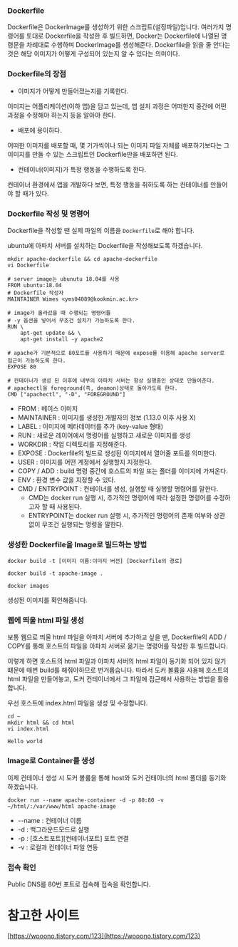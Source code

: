### Dockerfile

Dockerfile은 DockerImage를 생성하기 위한 스크립트(설정파일)입니다. 여러가지 명령어를 토대로 Dockerfile을 작성한 후 빌드하면, Docker는 Dockerfile에 나열된 명령문을 차례대로 수행하며 DockerImage를 생성해준다. 
Dockerfile을 읽을 줄 안다는 것은 해당 이미지가 어떻게 구성되어 있는지 알 수 있다는 의미이다. 

### Dockerfile의 장점

- 이미지가 어떻게 만들어졌는지를 기록한다. 

이미지는 어플리케이션(이하 앱)을 담고 있는데, 앱 설치 과정은 어떠한지 중간에 어떤 과정을 수정해야 하는지 등을 알아야 한다. 

- 배포에 용이하다. 

어떠한 이미지를 배포할 때, 몇 기가씩이나 되는 이미지 파일 자체를 배포하기보다는 그 이미지를 만들 수 있는 스크립트인 Dockerfile만을 배포하면 된다. 

- 컨테이너(이미지)가 특정 행동을 수행하도록 한다. 

컨테이너 환경에서 앱을 개발하다 보면, 특정 행동을 취하도록 하는 컨테이너를 만들어야 할 때가 있다. 

### Dockerfile 작성 및 명령어

Dockerfile을 작성할 땐 실제 파일의 이름을 `Dockerfile`로 해야 합니다. 

ubuntu에 아파치 서버를 설치하는 Dockerfile을 작성해보도록 하겠습니다. 

```shell
mkdir apache-dockerfile && cd apache-dockerfile
vi Dockerfile
```

```shell
# server image는 ubunutu 18.04를 사용
FROM ubuntu:18.04 
# Dockerfile 작성자
MAINTAINER Wimes <yms04089@kookmin.ac.kr> 

# image가 올라갔을 때 수행되는 명령어들
# -y 옵션을 넣어서 무조건 설치가 가능하도록 한다.
RUN \
    apt-get update && \
    apt-get install -y apache2

# apache가 기본적으로 80포트를 사용하기 때문에 expose를 이용해 apache server로 접근이 가능하도록 한다.
EXPOSE 80 

# 컨테이너가 생성 된 이후에 내부의 아파치 서버는 항상 실행중인 상태로 만들어준다.
# apachectl을 foreground(즉, deamon)상태로 돌아가도록 한다.
CMD ["apachectl", "-D", "FOREGROUND"]
```

- FROM : 베이스 이미지
- MAINTAINER : 이미지를 생성한 개발자의 정보 (1.13.0 이후 사용 X)
- LABEL : 이미지에 메타데이터를 추가 (key-value 형태)
- RUN : 새로운 레이어에서 명령어를 실행하고 새로운 이미지를 생성 
- WORKDIR : 작업 디렉토리를 지정해준다. 
- EXPOSE : Dockerfile의 빌드로 생성된 이미지에서 열어줄 포트를 의미한다. 
- USER : 이미지를 어떤 계정에서 실행할지 지정한다. 
- COPY / ADD : build 명령 중간에 호스트의 파일 또는 폴더를 이미지에 가져온다. 
- ENV : 환경 변수 값을 지정할 수 있다. 
- CMD / ENTRYPOINT : 컨테이너를 생성, 실행할 때 실행할 명령어를 말한다. 
  - CMD는 docker run 실행 시, 추가적인 명령어에 따라 설정한 명령어를 수정하고자 할 때 사용된다. 
  - ENTRYPOINT는 docker run 실행 시, 추가적인 명령어의 존재 여부와 상관 없이 무조건 실행되는 명령을 말한다. 

### 생성한 Dockerfile을 Image로 빌드하는 방법

```shell
docker build -t [이미지 이름:이미지 버전] [Dockerfile의 경로]
```

```shell
docker build -t apache-image .
```

```shell
docker images
```

생성된 이미지를 확인해줍니다. 

### 웹에 띄울 html 파일 생성

보통 웹으로 띄울 html 파일을 아파치 서버에 추가하고 싶을 땐, Dockerfile의 ADD / COPY를 통해 호스트의 파일을 아파치 서버로 옮기는 명령어를 작성한 후 빌드합니다. 

이렇게 하면 호스트의 html 파일과 아파치 서버의 html 파일이 동기화 되어 있지 않기 떄문에 매번 build를 해줘야하므로 번거롭습니다. 따라서 도커 볼륨을 사용해 호스트의 html 파일을 만들어놓고, 도커 컨테이너에서 그 파일에 접근해서 사용하는 방법을 활용합니다. 

우선 호스트에 index.html 파일을 생성 및 수정합니다.

```shell
cd ~
mkdir html && cd html
vi index.html
```

```shell
Hello world
```

### Image로 Container를 생성

이제 컨테이너 생성 시 도커 볼륨을 통해 host와 도커 컨테이너의 html 폴더를 동기화 하겠습니다.

```shell
docker run --name apache-container -d -p 80:80 -v ~/html/:/var/www/html apache-image
```

- --name : 컨테이너 이름
- -d : 백그라운드모드로 실행
- -p : [호스트포트][컨테이너포트] 포트 연결
- -v : 로컬과 컨테이너 파일 연동

### 접속 확인

Public DNS를 80번 포트로 접속해 접속을 확인합니다.

# 참고한 사이트

[https://wooono.tistory.com/123](https://wooono.tistory.com/123)

